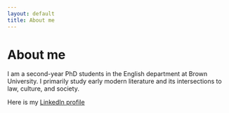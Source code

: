 ```yaml
---
layout: default
title: About me
---
```

# About me
I am a second-year PhD students in the English department at Brown University. I primarily study early modern literature and its intersections to law, culture, and society. 

Here is my [LinkedIn profile](https://www.linkedin.com/in/grace-clawson-481875b4/) 
